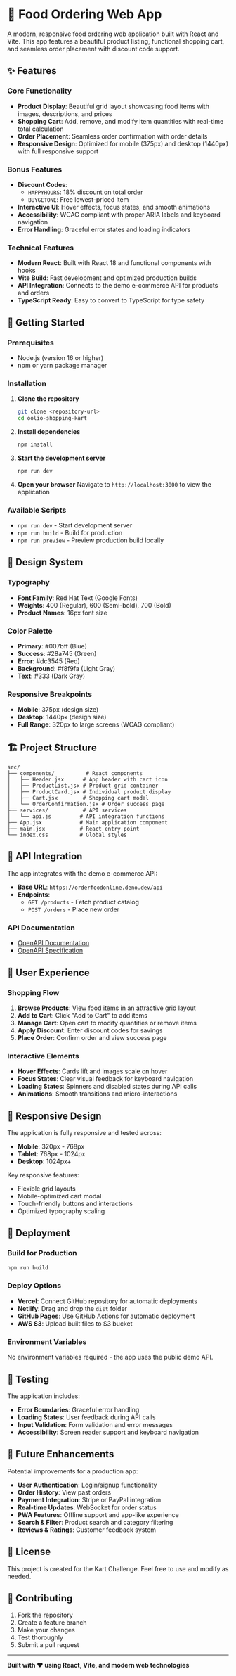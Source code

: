 # 🍕 Food Ordering Web App

A modern, responsive food ordering web application built with React and Vite. This app features a beautiful product listing, functional shopping cart, and seamless order placement with discount code support.

## ✨ Features

### Core Functionality
- **Product Display**: Beautiful grid layout showcasing food items with images, descriptions, and prices
- **Shopping Cart**: Add, remove, and modify item quantities with real-time total calculation
- **Order Placement**: Seamless order confirmation with order details
- **Responsive Design**: Optimized for mobile (375px) and desktop (1440px) with full responsive support

### Bonus Features
- **Discount Codes**: 
  - `HAPPYHOURS`: 18% discount on total order
  - `BUYGETONE`: Free lowest-priced item
- **Interactive UI**: Hover effects, focus states, and smooth animations
- **Accessibility**: WCAG compliant with proper ARIA labels and keyboard navigation
- **Error Handling**: Graceful error states and loading indicators

### Technical Features
- **Modern React**: Built with React 18 and functional components with hooks
- **Vite Build**: Fast development and optimized production builds
- **API Integration**: Connects to the demo e-commerce API for products and orders
- **TypeScript Ready**: Easy to convert to TypeScript for type safety

## 🚀 Getting Started

### Prerequisites
- Node.js (version 16 or higher)
- npm or yarn package manager

### Installation

1. **Clone the repository**
   ```bash
   git clone <repository-url>
   cd oolio-shopping-kart
   ```

2. **Install dependencies**
   ```bash
   npm install
   ```

3. **Start the development server**
   ```bash
   npm run dev
   ```

4. **Open your browser**
   Navigate to `http://localhost:3000` to view the application

### Available Scripts

- `npm run dev` - Start development server
- `npm run build` - Build for production
- `npm run preview` - Preview production build locally

## 🎨 Design System

### Typography
- **Font Family**: Red Hat Text (Google Fonts)
- **Weights**: 400 (Regular), 600 (Semi-bold), 700 (Bold)
- **Product Names**: 16px font size

### Color Palette
- **Primary**: #007bff (Blue)
- **Success**: #28a745 (Green)
- **Error**: #dc3545 (Red)
- **Background**: #f8f9fa (Light Gray)
- **Text**: #333 (Dark Gray)

### Responsive Breakpoints
- **Mobile**: 375px (design size)
- **Desktop**: 1440px (design size)
- **Full Range**: 320px to large screens (WCAG compliant)

## 🏗️ Project Structure

```
src/
├── components/          # React components
│   ├── Header.jsx      # App header with cart icon
│   ├── ProductList.jsx # Product grid container
│   ├── ProductCard.jsx # Individual product display
│   ├── Cart.jsx        # Shopping cart modal
│   └── OrderConfirmation.jsx # Order success page
├── services/           # API services
│   └── api.js         # API integration functions
├── App.jsx            # Main application component
├── main.jsx           # React entry point
└── index.css          # Global styles
```

## 🔧 API Integration

The app integrates with the demo e-commerce API:

- **Base URL**: `https://orderfoodonline.deno.dev/api`
- **Endpoints**:
  - `GET /products` - Fetch product catalog
  - `POST /orders` - Place new order

### API Documentation
- [OpenAPI Documentation](https://orderfoodonline.deno.dev/public/openapi.html)
- [OpenAPI Specification](https://orderfoodonline.deno.dev/public/openapi.yaml)

## 🎯 User Experience

### Shopping Flow
1. **Browse Products**: View food items in an attractive grid layout
2. **Add to Cart**: Click "Add to Cart" to add items
3. **Manage Cart**: Open cart to modify quantities or remove items
4. **Apply Discount**: Enter discount codes for savings
5. **Place Order**: Confirm order and view success page

### Interactive Elements
- **Hover Effects**: Cards lift and images scale on hover
- **Focus States**: Clear visual feedback for keyboard navigation
- **Loading States**: Spinners and disabled states during API calls
- **Animations**: Smooth transitions and micro-interactions

## 📱 Responsive Design

The application is fully responsive and tested across:
- **Mobile**: 320px - 768px
- **Tablet**: 768px - 1024px  
- **Desktop**: 1024px+

Key responsive features:
- Flexible grid layouts
- Mobile-optimized cart modal
- Touch-friendly buttons and interactions
- Optimized typography scaling

## 🚀 Deployment

### Build for Production
```bash
npm run build
```

### Deploy Options
- **Vercel**: Connect GitHub repository for automatic deployments
- **Netlify**: Drag and drop the `dist` folder
- **GitHub Pages**: Use GitHub Actions for automatic deployment
- **AWS S3**: Upload built files to S3 bucket

### Environment Variables
No environment variables required - the app uses the public demo API.

## 🧪 Testing

The application includes:
- **Error Boundaries**: Graceful error handling
- **Loading States**: User feedback during API calls
- **Input Validation**: Form validation and error messages
- **Accessibility**: Screen reader support and keyboard navigation

## 🔮 Future Enhancements

Potential improvements for a production app:
- **User Authentication**: Login/signup functionality
- **Order History**: View past orders
- **Payment Integration**: Stripe or PayPal integration
- **Real-time Updates**: WebSocket for order status
- **PWA Features**: Offline support and app-like experience
- **Search & Filter**: Product search and category filtering
- **Reviews & Ratings**: Customer feedback system

## 📄 License

This project is created for the Kart Challenge. Feel free to use and modify as needed.

## 🤝 Contributing

1. Fork the repository
2. Create a feature branch
3. Make your changes
4. Test thoroughly
5. Submit a pull request

---

**Built with ❤️ using React, Vite, and modern web technologies** 
